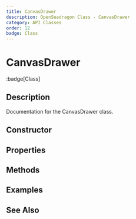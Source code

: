 ```yaml
---
title: CanvasDrawer
description: OpenSeadragon Class - CanvasDrawer
category: API Classes
order: 12
badge: Class
---
```


# CanvasDrawer

:badge[Class]

## Description

Documentation for the CanvasDrawer class.

## Constructor

## Properties

## Methods

## Examples

## See Also
